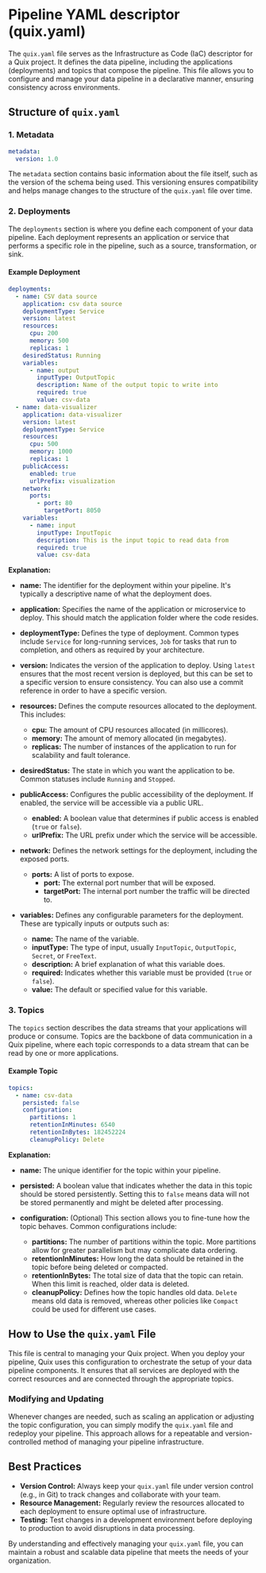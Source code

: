 # Pipeline YAML descriptor (quix.yaml)

The `quix.yaml` file serves as the Infrastructure as Code (IaC) descriptor for a Quix project. It defines the data pipeline, including the applications (deployments) and topics that compose the pipeline. This file allows you to configure and manage your data pipeline in a declarative manner, ensuring consistency across environments.

## Structure of `quix.yaml`

### 1. Metadata

```yaml
metadata:
  version: 1.0
```

The `metadata` section contains basic information about the file itself, such as the version of the schema being used. This versioning ensures compatibility and helps manage changes to the structure of the `quix.yaml` file over time.

### 2. Deployments

The `deployments` section is where you define each component of your data pipeline. Each deployment represents an application or service that performs a specific role in the pipeline, such as a source, transformation, or sink.

#### Example Deployment

```yaml
deployments:
  - name: CSV data source
    application: csv data source
    deploymentType: Service
    version: latest
    resources:
      cpu: 200
      memory: 500
      replicas: 1
    desiredStatus: Running
    variables:
      - name: output
        inputType: OutputTopic
        description: Name of the output topic to write into
        required: true
        value: csv-data
  - name: data-visualizer
    application: data-visualizer
    version: latest
    deploymentType: Service
    resources:
      cpu: 500
      memory: 1000
      replicas: 1
    publicAccess:
      enabled: true
      urlPrefix: visualization
    network:
      ports:
        - port: 80
          targetPort: 8050
    variables:
      - name: input
        inputType: InputTopic
        description: This is the input topic to read data from
        required: true
        value: csv-data
```

**Explanation:**

- **name:** The identifier for the deployment within your pipeline. It's typically a descriptive name of what the deployment does.
  
- **application:** Specifies the name of the application or microservice to deploy. This should match the application folder where the code resides.
  
- **deploymentType:** Defines the type of deployment. Common types include `Service` for long-running services, `Job` for tasks that run to completion, and others as required by your architecture.
  
- **version:** Indicates the version of the application to deploy. Using `latest` ensures that the most recent version is deployed, but this can be set to a specific version to ensure consistency. You can also use a commit reference in order to have a specific version.
  
- **resources:** Defines the compute resources allocated to the deployment. This includes:
    - **cpu:** The amount of CPU resources allocated (in millicores).
    - **memory:** The amount of memory allocated (in megabytes).
    - **replicas:** The number of instances of the application to run for scalability and fault tolerance.

- **desiredStatus:** The state in which you want the application to be. Common statuses include `Running` and `Stopped`.

- **publicAccess:** Configures the public accessibility of the deployment. If enabled, the service will be accessible via a public URL.
    - **enabled:** A boolean value that determines if public access is enabled (`true` or `false`).
    - **urlPrefix:** The URL prefix under which the service will be accessible.

- **network:** Defines the network settings for the deployment, including the exposed ports.
    - **ports:** A list of ports to expose.
        - **port:** The external port number that will be exposed.
        - **targetPort:** The internal port number the traffic will be directed to.

- **variables:** Defines any configurable parameters for the deployment. These are typically inputs or outputs such as:
    - **name:** The name of the variable.
    - **inputType:** The type of input, usually `InputTopic`, `OutputTopic`, `Secret`, or `FreeText`.
    - **description:** A brief explanation of what this variable does.
    - **required:** Indicates whether this variable must be provided (`true` or `false`).
    - **value:** The default or specified value for this variable.

### 3. Topics

The `topics` section describes the data streams that your applications will produce or consume. Topics are the backbone of data communication in a Quix pipeline, where each topic corresponds to a data stream that can be read by one or more applications.

#### Example Topic

```yaml
topics:
  - name: csv-data
    persisted: false
    configuration:
      partitions: 1
      retentionInMinutes: 6540
      retentionInBytes: 182452224
      cleanupPolicy: Delete
```

**Explanation:**

- **name:** The unique identifier for the topic within your pipeline.
  
- **persisted:** A boolean value that indicates whether the data in this topic should be stored persistently. Setting this to `false` means data will not be stored permanently and might be deleted after processing.

- **configuration:** (Optional) This section allows you to fine-tune how the topic behaves. Common configurations include:
    - **partitions:** The number of partitions within the topic. More partitions allow for greater parallelism but may complicate data ordering.
    - **retentionInMinutes:** How long the data should be retained in the topic before being deleted or compacted.
    - **retentionInBytes:** The total size of data that the topic can retain. When this limit is reached, older data is deleted.
    - **cleanupPolicy:** Defines how the topic handles old data. `Delete` means old data is removed, whereas other policies like `Compact` could be used for different use cases.

## How to Use the `quix.yaml` File

This file is central to managing your Quix project. When you deploy your pipeline, Quix uses this configuration to orchestrate the setup of your data pipeline components. It ensures that all services are deployed with the correct resources and are connected through the appropriate topics.

### Modifying and Updating

Whenever changes are needed, such as scaling an application or adjusting the topic configuration, you can simply modify the `quix.yaml` file and redeploy your pipeline. This approach allows for a repeatable and version-controlled method of managing your pipeline infrastructure.

## Best Practices

- **Version Control:** Always keep your `quix.yaml` file under version control (e.g., in Git) to track changes and collaborate with your team.
- **Resource Management:** Regularly review the resources allocated to each deployment to ensure optimal use of infrastructure.
- **Testing:** Test changes in a development environment before deploying to production to avoid disruptions in data processing.

By understanding and effectively managing your `quix.yaml` file, you can maintain a robust and scalable data pipeline that meets the needs of your organization.
